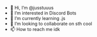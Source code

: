 - 👋 Hi, I’m @jusstuuus
- 👀 I’m interested in Discord Bots
- 🌱 I’m currently learning .js
- 💞️ I’m looking to collaborate on sth cool
- 📫 How to reach me idk

<!---
jusstuuus/jusstuuus is a ✨ special ✨ repository because its `README.md` (this file) appears on your GitHub profile.
You can click the Preview link to take a look at your changes.
--->
